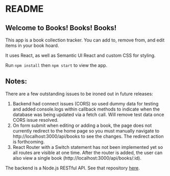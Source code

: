 # README

Welcome to Books! Books! Books!
-------

This app is a book collection tracker. You can add to, remove from, and edit items in your book hoard. 

It uses React, as well as Semantic UI React and custom CSS for styling.

Run `npm install` then `npm start` to view the app.

Notes:
------
There are a few outstanding issues to be ironed out in future releases:
 1) Backend had connect issues (CORS) so used dummy data for testing and added console.logs within callback methods to indicate when the database was being updated via a fetch call. Will remove test data once CORS issue resolved.
 2) On form submit when editing or adding a book, the page does not currently redirect to the home page so you must manually navigate to http://localhost:3000/api/books to see the changes. The redirect action is forthcoming.
 3) React Router with a Switch statement has not been implemented yet so all routes are visible at one time. After the router is added, the user can also view a single book (http://localhost:3000/api/books/:id).

The backend is a Node.js RESTful API. See that repository [here](https://github.com/koberlander/book-app).
